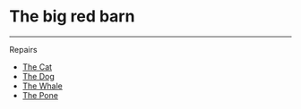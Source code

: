 # The big red barn

----

Repairs

* [The Cat](./cat.md)
* [The Dog](./dog.md)
* [The Whale](whale.md)
* [The Pone](./the-pond.md)